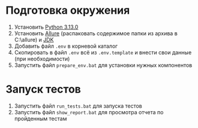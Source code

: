 # Подготовка окружения
1. Установить [Python 3.13.0](https://www.python.org/ftp/python/3.13.0/python-3.13.0-amd64.exe)
2. Установить [Allure](https://github.com/allure-framework/allure2/releases/download/2.32.0/allure-2.32.0.zip) (распаковать содержимое папки из архива в C:\allure) и [JDK](https://download.oracle.com/java/21/latest/jdk-21_windows-x64_bin.exe)
3. Добавить файл `.env` в корневой каталог
4. Скопировать в файл `.env` всё из `.env.template` и внести свои данные (при необходимости)
5. Запустить файл `prepare_env.bat` для установки нужных компонентов
# Запуск тестов
1. Запустить файл `run_tests.bat` для запуска тестов
2. Запустить файл `show_report.bat` для просмотра отчета по пройденным тестам
